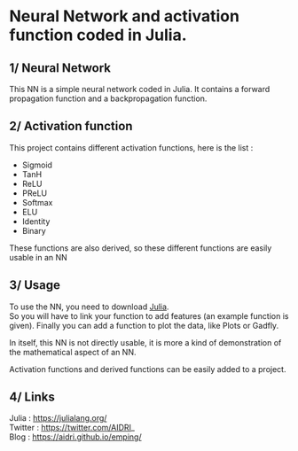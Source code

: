 # Neural Network and activation function coded in Julia.

## 1/ Neural Network

This NN is a simple neural network coded in Julia. It contains a forward propagation function and a backpropagation function.  

## 2/ Activation function

This project contains different activation functions, here is the list : 
- Sigmoid
- TanH
- ReLU
- PReLU
- Softmax
- ELU
- Identity
- Binary

These functions are also derived, so these different functions are easily usable in an NN

## 3/ Usage

To use the NN, you need to download  [Julia](https://julialang.org/).  
So you will have to link your function to add features (an example function is given). Finally you can add a function to plot the data, like Plots or Gadfly.

In itself, this NN is not directly usable, it is more a kind of demonstration of the mathematical aspect of an NN.

Activation functions and derived functions can be easily added to a project.

## 4/ Links

Julia : https://julialang.org/  
Twitter : https://twitter.com/AIDRI_  
Blog : https://aidri.github.io/emping/  